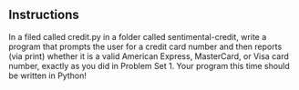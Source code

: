 ## Instructions

In a filed called credit.py in a folder called sentimental-credit, write a program that prompts the user for a credit card number and then reports (via print) whether it is a valid American Express, MasterCard, or Visa card number, exactly as you did in Problem Set 1. Your program this time should be written in Python!
